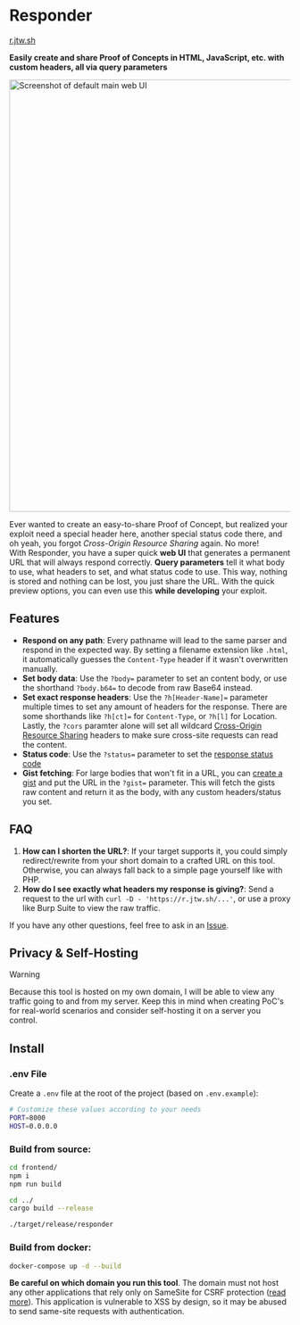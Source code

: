 # Responder

[r.jtw.sh](https://r.jtw.sh/)

**Easily create and share Proof of Concepts in HTML, JavaScript, etc. with custom headers, all via query parameters**

[<img width="775px" src="https://github.com/JorianWoltjer/responder/assets/26067369/48d2f5f4-afc0-4116-8673-a6abd639bad0" alt="Screenshot of default main web UI">](https://r.jtw.sh/)

Ever wanted to create an easy-to-share Proof of Concept, but realized your exploit need a special header here, another special status code there, and oh yeah, you forgot *Cross-Origin Resource Sharing* again. No more!  
With Responder, you have a super quick **web UI** that generates a permanent URL that will always respond correctly. **Query parameters** tell it what body to use, what headers to set, and what status code to use. This way, nothing is stored and nothing can be lost, you just share the URL. With the quick preview options, you can even use this **while developing** your exploit.

## Features

* **Respond on any path**: Every pathname will lead to the same parser and respond in the expected way. By setting a filename extension like `.html`, it automatically guesses the `Content-Type` header if it wasn't overwritten manually.
* **Set body data**: Use the `?body=` parameter to set an content body, or use the shorthand `?body.b64=` to decode from raw Base64 instead.
* **Set exact response headers**: Use the `?h[Header-Name]=` parameter multiple times to set any amount of headers for the response. There are some shorthands like `?h[ct]=` for `Content-Type`, or `?h[l]` for Location. Lastly, the `?cors` paramter alone will set all wildcard [Cross-Origin Resource Sharing](https://developer.mozilla.org/en-US/docs/Web/HTTP/CORS) headers to make sure cross-site requests can read the content.
* **Status code**: Use the `?status=` parameter to set the [response status code](https://developer.mozilla.org/en-US/docs/Web/HTTP/Status)
* **Gist fetching**: For large bodies that won't fit in a URL, you can [create a gist](https://gist.github.com/) and put the URL in the `?gist=` parameter. This will fetch the gists raw content and return it as the body, with any custom headers/status you set.

## FAQ

1. **How can I shorten the URL?**: If your target supports it, you could simply redirect/rewrite from your short domain to a crafted URL on this tool. Otherwise, you can always fall back to a simple page yourself like with PHP.
2. **How do I see exactly what headers my response is giving?**: Send a request to the url with `curl -D - 'https://r.jtw.sh/...'`, or use a proxy like Burp Suite to view the raw traffic.

If you have any other questions, feel free to ask in an [Issue](https://github.com/JorianWoltjer/responder/issues).

## Privacy & Self-Hosting

> [!WARNING]  
> Because this tool is hosted on my own domain, I will be able to view any traffic going to and from my server. Keep this in mind when creating PoC's for real-world scenarios and consider self-hosting it on a server you control.

## Install

### .env File

Create a `.env` file at the root of the project (based on `.env.example`):

```bash
# Customize these values according to your needs
PORT=8000 
HOST=0.0.0.0
```

### Build from source:

```bash
cd frontend/
npm i
npm run build

cd ../
cargo build --release

./target/release/responder
```

### Build from docker:

```bash
docker-compose up -d --build
```

**Be careful on which domain you run this tool**. The domain must not host any other applications that rely only on SameSite for CSRF protection ([read more](https://book.jorianwoltjer.com/web/cross-site-request-forgery-csrf)). This application is vulnerable to XSS by design, so it may be abused to send same-site requests with authentication.
